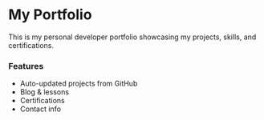 # My Portfolio
This is my personal developer portfolio showcasing my projects, skills, and certifications.

### Features
- Auto-updated projects from GitHub
- Blog & lessons
- Certifications
- Contact info
